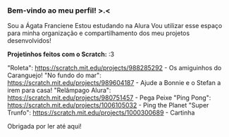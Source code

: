 ### Bem-vindo ao meu perfil! >.<
Sou a Ágata Franciene
Estou estudando na Alura
Vou utilizar esse espaço para minha organização e compartilhamento dos meu projetos desenvolvidos!

**Projetinhos feitos com o Scratch:** :3 

"Roleta": https://scratch.mit.edu/projects/988285292 - Os amiguinhos do Caranguejo! 
"No fundo do mar":  https://scratch.mit.edu/projects/989604187 - Ajude a Bonnie e o Stefan a irem para casa!
"Relâmpago Alura": https://scratch.mit.edu/projects/980751457 - Pega Peixe
"Ping Pong": https://scratch.mit.edu/projects/1006105032 - Ping the Planet
"Super Trunfo": https://scratch.mit.edu/projects/1000300689 - Cartinha

Obrigada por ler até aqui! 
